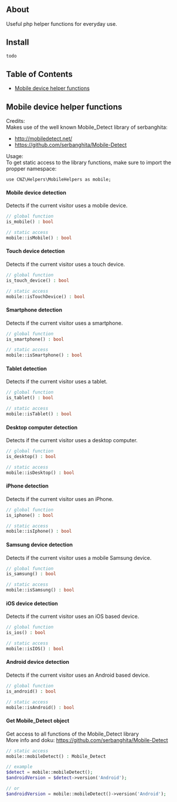 ## About

Useful php helper functions for everyday use.


## Install

```php
todo
```

## Table of Contents
- [Mobile device helper functions](#mobile-device-helper-functions)
## Mobile device helper functions

Credits:  
Makes use of the well known Mobile_Detect library of serbanghita:
- http://mobiledetect.net/
- https://github.com/serbanghita/Mobile-Detect

Usage:  
To get static access to the library functions, make sure to import the propper namespace:
```
use CNZ\Helpers\MobileHelpers as mobile;
```


#### Mobile device detection
Detects if the current visitor uses a mobile device.
```php
// global function
is_mobile() : bool

// static access
mobile::isMobile() : bool
```



#### Touch device detection
Detects if the current visitor uses a touch device.
```php
// global function
is_touch_device() : bool

// static access
mobile::isTouchDevice() : bool
```



#### Smartphone detection
Detects if the current visitor uses a smartphone.
```php
// global function
is_smartphone() : bool

// static access
mobile::isSmartphone() : bool
```



#### Tablet detection
Detects if the current visitor uses a tablet.
```php
// global function
is_tablet() : bool

// static access
mobile::isTablet() : bool
```



#### Desktop computer detection
Detects if the current visitor uses a desktop computer.
```php
// global function
is_desktop() : bool

// static access
mobile::isDesktop() : bool
```



#### iPhone detection
Detects if the current visitor uses an iPhone.
```php
// global function
is_iphone() : bool

// static access
mobile::isIphone() : bool
```



#### Samsung device detection
Detects if the current visitor uses a mobile Samsung device.
```php
// global function
is_samsung() : bool

// static access
mobile::isSamsung() : bool
```



#### iOS device detection
Detects if the current visitor uses an iOS based device.
```php
// global function
is_ios() : bool

// static access
mobile::isIOS() : bool
```



#### Android device detection
Detects if the current visitor uses an Android based device.
```php
// global function
is_android() : bool

// static access
mobile::isAndroid() : bool
```



#### Get Mobile_Detect object
Get access to all functions of the Mobile_Detect library  
More info and doku: https://github.com/serbanghita/Mobile-Detect
```php
// static access
mobile::mobileDetect() : Mobile_Detect

// example
$detect = mobile::mobileDetect();
$androidVersion = $detect->version('Android');

// or
$androidVersion = mobile::mobileDetect()->version('Android');
```